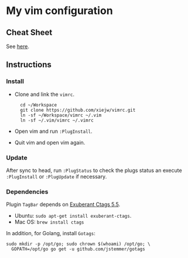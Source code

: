 # My vim configuration

## Cheat Sheet

See [here](cheatsheet.md).

## Instructions

### Install

- Clone and link the `vimrc`.

        cd ~/Workspace
        git clone https://github.com/xiejw/vimrc.git
        ln -sf ~/Workspace/vimrc ~/.vim
        ln -sf ~/.vim/vimrc ~/.vimrc

- Open vim and run `:PlugInstall`.
- Quit vim and open vim again.

### Update

After sync to head, run `:PlugStatus` to check the plugs status an execute
`:PlugInstall` or `:PlugUpdate` if necessary.

### Dependencies

Plugin `TagBar` depends on [Exuberant Ctags 5.5](http://ctags.sourceforge.net/).

- Ubuntu: `sudo apt-get install exuberant-ctags`.
- Mac OS: `brew install ctags`

In addition, for Golang, install `Gotags`:

    sudo mkdir -p /opt/go; sudo chrown $(whoami) /opt/go; \
      GOPATH=/opt/go go get -u github.com/jstemmer/gotags

